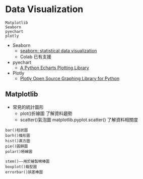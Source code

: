 # Data Visualization

```
Matplotlib
Seaborn
pyechart
plotly
```
- Seaborn
  - [seaborn: statistical data visualization](https://seaborn.pydata.org/) 
  - Colab 已有支援
- pyechart
  - [A Python Echarts Plotting Library](https://pyecharts.org/) 
- Plotly
  - [Plotly Open Source Graphing Library for Python](https://plotly.com/python/) 

## Matplotlib

- 常見的統計圖形
  - plot()折線圖   了解資料趨勢
  - scatter()氣泡圖   matplotlib.pyplot.scatter() 了解資料相關度
```
bar()柱狀圖
barh()條形圖
hist()直方圖
pie()圓餅圖 
polar()極線圖 

stem()——用於繪製棉棒圖 
boxplot()箱型圖
errorbar()誤差棒圖
```
